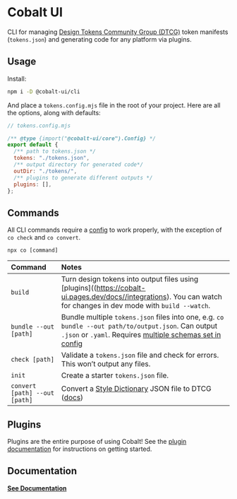 # Cobalt UI

CLI for managing [Design Tokens Community Group (DTCG)](https://designtokens.org) token manifests (`tokens.json`) and generating code for any platform via plugins.

## Usage

Install:

```bash
npm i -D @cobalt-ui/cli
```

And place a `tokens.config.mjs` file in the root of your project. Here are all the options, along with defaults:

```js
// tokens.config.mjs

/** @type {import("@cobalt-ui/core").Config} */
export default {
  /** path to tokens.json */
  tokens: "./tokens.json",
  /** output directory for generated code*/
  outDir: "./tokens/",
  /** plugins to generate different outputs */
  plugins: [],
};
```

## Commands

All CLI commands require a [config](/docs/reference/config/) to work properly, with the exception of `co check` and `co convert`.

`npx co [command]`

| Command                       | Notes                                                                                                                                                                                                                                           |
| :---------------------------- | :---------------------------------------------------------------------------------------------------------------------------------------------------------------------------------------------------------------------------------------------- |
| `build`                       | Turn design tokens into output files using [plugins]((https://cobalt-ui.pages.dev/docs//integrations). You can watch for changes in dev mode with `build --watch`.                                                                              |
| `bundle --out [path]`         | Bundle multiple `tokens.json` files into one, e.g. `co bundle --out path/to/output.json`. Can output `.json` or `.yaml`. Requires [multiple schemas set in config](https://cobalt-ui.pages.dev/docs/reference/config/#loading-multiple-schemas) |
| `check [path]`                | Validate a `tokens.json` file and check for errors. This won’t output any files.                                                                                                                                                                |
| `init`                        | Create a starter `tokens.json` file.                                                                                                                                                                                                            |
| `convert [path] --out [path]` | Convert a [Style Dictionary](https://amzn.github.io/style-dictionary) JSON file to DTCG ([docs](https://cobalt-ui.pages.dev/docs/integrations/style-dictionary))                                                                                |

## Plugins

Plugins are the entire purpose of using Cobalt! See the [plugin documentation](https://cobalt-ui.pages.dev/docs/integrations/) for instructions on getting started.

## Documentation

**[See Documentation](https://cobalt-ui.pages.dev)**
